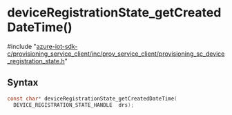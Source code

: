 # deviceRegistrationState_getCreatedDateTime()

\#include "[azure-iot-sdk-c/provisioning_service_client/inc/prov_service_client/provisioning_sc_device_registration_state.h](../iot-c-ref-provisioning-sc-device-registration-state-h.md)"  

## Syntax

```C
const char* deviceRegistrationState_getCreatedDateTime(
  DEVICE_REGISTRATION_STATE_HANDLE  drs);
```

